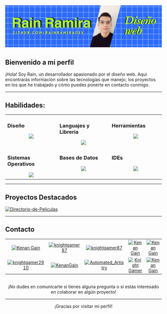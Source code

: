 # ![Header Image](https://github.com/RainRamiraDev/RainRamiraDev/blob/main/banner%20git.png?raw=true)

## Bienvenido a mi perfil

¡Hola! Soy Rain, un desarrollador apasionado por el diseño web. Aquí encontrarás información sobre las tecnologías que manejo, los proyectos en los que he trabajado y cómo puedes ponerte en contacto conmigo.

---

## Habilidades:

<table><tr><td valign="top" width="25%">

### Diseño  
<a href="https://github.com/tayyabadev">
<div align="center">  
       <img src="https://skillicons.dev/icons?i=html,css,bootstrap,sass,js&perline=4" /> 
</div>
</a>
 </td><td valign="top" width="25%">
        
### Languajes y Libreria
<a href="https://github.com/tayyabadev">
<div align="center">
       <img src="https://skillicons.dev/icons?i=js,java,cs,dotnet" /> 
</div>
</a>

</td><td valign="top" width="25%">
  
### Herramientas
<a href="https://github.com/tayyabadev">
<div align="center">
       <img src="https://skillicons.dev/icons?i=git,github,maven,notion,spring,postman,powershell,bash,jquery,md,vscodeqt&perline=4" /> 
</div>
</a>
</td>
</tr>

<td valign="top" width="25%">
        
### Sistemas Operativos
<a href="https://github.com/tayyabadev">
<div align="center">
       <img src="https://skillicons.dev/icons?i=windows,ubuntu" /> 
</div>
</a>

</td>

<td valign="top" width="25%">
  
### Bases de Datos
<a href="https://github.com/tayyabadev">
<div align="center">
       <img src="https://skillicons.dev/icons?i=mongodb,mysql&perline=4" /> 
</div>
</a>
</td>

</td><td valign="top" width="25%">
  
### IDEs
<a href="https://github.com/tayyabadev">
<div align="center">
       <img src="https://skillicons.dev/icons?i=vscode,idea,visualstudio,vscodeqt&perline=4" /> 
</div>
</a>
</td>
</tr>

</table>




---

## Proyectos Destacados

<p align="left">
    <a href="https://github.com/RainRamiraDev/Directorio-de-Peliculas">
        <img width="278" src="https://denvercoder1-github-readme-stats.vercel.app/api/pin/?username=RainRamiraDev&repo=Directorio-de-Peliculas&theme=react&bg_color=2d6afa&title_color=aefa2d&hide_border=true&icon_color=282b33&show_icons=false&show_description=false" alt="Directorio-de-Peliculas">
    </a>
</p>




---

## Contacto

<div align="center">
<table>
  <tr>
    <td align="center">
      <a href="https://www.kenangain.com/" target="_blank">
        <img src="https://bentos.jkominovic.dev/api/v1/generic-card?icon=sireaddotcv&subtitle=Kenan+Gain&size=square" alt="Kenan Gain">
      </a>
    </td>
    <td align="center">
      <a href="https://www.youtube.com/@KnightGamer87" target="_blank">
        <img src="https://bentos.jkominovic.dev/api/v1/bento-cards?url=https%3A%2F%2Fwww.youtube.com%2F%40KnightGamer87&subtitle=@knightgamer87&size=square" alt="knightgamer87">
      </a>
    </td>
    <td align="center">
      <a href="https://www.instagram.com/knightgamer87/" target="_blank">
        <img src="https://bentos.jkominovic.dev/api/v1/bento-cards?url=https%3A%2F%2Fwww.instagram.com%2Fknightgamer87%2F&subtitle=@knightgamer87&size=square" alt="knightgamer87">
      </a>
    </td>
    <td align="center">
      <a href="https://www.linkedin.com/in/kenan-gain-33048518a/" target="_blank">
        <img src="https://bentos.jkominovic.dev/api/v1/bento-cards?url=https%3A%2F%2Fwww.linkedin.com%2Fin%2Fkenan-gain-33048518a%2F&subtitle=@Kenan+Gain&size=square" alt="Kenan Gain">
      </a>
    </td>
    <td align="center">
      <a href="https://facebook.com/kenan.gain" target="_blank">
        <img src="https://bentos.jkominovic.dev/api/v1/bento-cards?url=https%3A%2F%2Ffacebook.com%2Fkenan.gain&subtitle=@Kenan+Gain&size=square" alt="Kenan Gain">
      </a>
    </td>
  </tr>
  <tr>
    <td align="center">
      <a href="https://twitch.tv/knightgamer2910" target="_blank">
        <img src="https://bentos.jkominovic.dev/api/v1/bento-cards?url=https%3A%2F%2Ftwitch.tv%2Fknightgamer2910&subtitle=@knightgamer2910&size=square" alt="knightgamer2910">
      </a>
    </td>
    <td align="center">
      <a href="https://x.com/gain_kenan" target="_blank">
        <img src="https://bentos.jkominovic.dev/api/v1/bento-cards?url=https%3A%2F%2Fx.com%2Fgain_kenan&subtitle=@KenanGain&size=square" alt="KenanGain">
      </a>
    </td>
    <td align="center">
      <a href="https://www.reddit.com/user/Automated_Artistry" target="_blank">
        <img src="https://bentos.jkominovic.dev/api/v1/bento-cards?url=https%3A%2F%2Fwww.reddit.com%2Fuser%2FAutomated_Artistry&subtitle=r/Automated_Artistry&size=square" alt="Automated_Artistry">
      </a>
    </td>
    <td align="center">
      <a href="https://discord.gg/YdDyV6QqEN" target="_blank">
        <img src="https://bentos.jkominovic.dev/api/v1/bento-cards?url=https%3A%2F%2Fdiscord.gg%2FYdDyV6QqEN&subtitle=Knight+Gamer&size=square" alt="Knight Gamer">
      </a>
    </td>
    <td align="center">
      <a href="https://github.com/KenanGain" target="_blank">
        <img src="https://bentos.jkominovic.dev/api/v1/bento-cards?url=https%3A%2F%2Fgithub.com%2FKenanGain&subtitle=%2FKenan+Gain&size=square" alt="Kenan Gain">
      </a>
    </td>
  </tr>
</table>

<br>
¡No dudes en comunicarte si tienes alguna pregunta o si estás interesado en colaborar en algún proyecto!

---

¡Gracias por visitar mi perfil!
